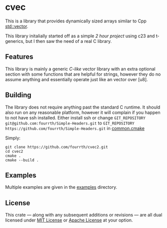 # cvec
This is a library that provides dynamically sized arrays similar to Cpp [std::vector](https://en.cppreference.com/mwiki/index.php?title=cpp/container/vector&oldid=174051).

This library initalially started off as a simple *2 hour project* using c23 and t-generics, but I then saw the need of a real C library.

## Features
This library is mainly a generic *C-like* vector library with an extra optional section with some functions that are helpful for strings, however they do no assume anything and essentially operate just like an vector over [u8].

## Building
The library does not require anything past the standard C runtime. It should also run on any reasonable platform, however it will complain if you happen to not have ssh installed. Either install ssh or change ```GIT_REPOSITORY git@github.com:fourrth/Simple-Headers.git``` to  ```GIT_REPOSITORY https://github.com/fourrth/Simple-Headers.git``` in [common.cmake](cmake/common.cmake)

Simply:

```
git clone https://github.com/fourrth/cvec2.git
cd cvec2
cmake .
cmake --build .
```

## Examples
Multiple examples are given in the [examples](examples) directory.

## License

This crate — along with any subsequent additions or revisions — are all dual licensed under [MIT License](LICENSE-MIT) or [Apache License](LICENSE-APACHE) at your option.